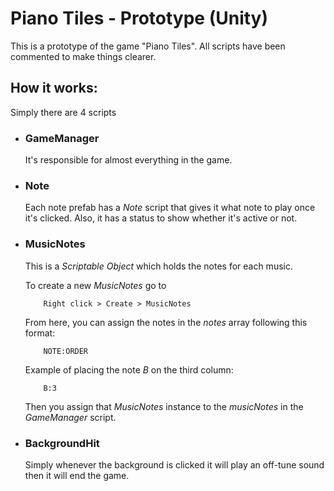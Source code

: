 <h1>Piano Tiles - Prototype (Unity)</h1>
<p>This is a prototype of the game "Piano Tiles". All scripts have been commented to make things clearer.</p>
<h2>How it works:</h2>
<p>Simply there are 4 scripts</p>
<ul>
	<li>
		<h3>GameManager</h3>
		<p>It's responsible for almost everything in the game.</p>
	</li>
	<li>
		<h3>Note</h3>
		<p>Each note prefab has a <i>Note</i> script that gives it what note to play once it's clicked. Also, it has a status to show whether it's active or not.</p>
	</li>
	<li>
		<h3>MusicNotes</h3>
		<p>This is a <i>Scriptable Object</i> which holds the notes for each music.</p>
		<p>To create a new <i>MusicNotes</i> go to</p>
		
		Right click > Create > MusicNotes
		
<p>From here, you can assign the notes in the <i>notes</i> array following this format:</p>
		
		NOTE:ORDER
		
<p>Example of placing the note <i>B</i> on the third column:</p>
		
		
		B:3
		
<p>Then you assign that <i>MusicNotes</i> instance to the <i>musicNotes</i> in the <i>GameManager</i> script.</p>
	</li>
	<li>
		<h3>BackgroundHit</h3>
		<p>Simply whenever the background is clicked it will play an off-tune sound then it will end the game.</p>
	</li>
</ul>
